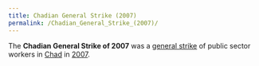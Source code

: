 ```yaml
---
title: Chadian General Strike (2007)
permalink: /Chadian_General_Strike_(2007)/
---
```


The **Chadian General Strike of 2007** was a [general
strike](List_of_General_Strikes "wikilink") of public sector workers in
[Chad](Chad "wikilink") in
[2007](Timeline_of_Libertarian_Socialism_in_Middle_Africa "wikilink").